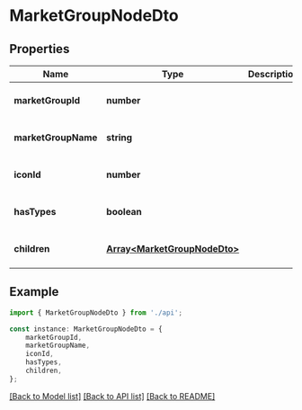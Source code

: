 # MarketGroupNodeDto


## Properties

Name | Type | Description | Notes
------------ | ------------- | ------------- | -------------
**marketGroupId** | **number** |  | [optional] [default to undefined]
**marketGroupName** | **string** |  | [optional] [default to undefined]
**iconId** | **number** |  | [optional] [default to undefined]
**hasTypes** | **boolean** |  | [optional] [default to undefined]
**children** | [**Array&lt;MarketGroupNodeDto&gt;**](MarketGroupNodeDto.md) |  | [optional] [default to undefined]

## Example

```typescript
import { MarketGroupNodeDto } from './api';

const instance: MarketGroupNodeDto = {
    marketGroupId,
    marketGroupName,
    iconId,
    hasTypes,
    children,
};
```

[[Back to Model list]](../README.md#documentation-for-models) [[Back to API list]](../README.md#documentation-for-api-endpoints) [[Back to README]](../README.md)
